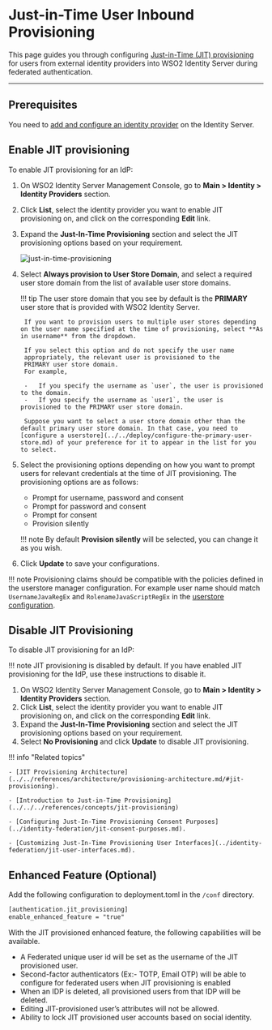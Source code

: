# Just-in-Time User Inbound Provisioning

This page guides you through configuring [Just-in-Time (JIT) provisioning](../../../references/concepts/jit-provisioning) for users from external identity providers into WSO2 Identity Server during federated authentication.

-----

## Prerequisites
You need to [add and configure an identity provider](../identity-federation/add-idp.md) on the Identity Server.

## Enable JIT provisioning

To enable JIT provisioning for an IdP:

1. On WSO2 Identity Server Management Console, go to **Main > Identity > Identity Providers** section.
2. Click **List**, select the identity provider you want to enable JIT provisioning on, and click on the corresponding **Edit** link.
3. Expand the **Just-In-Time Provisioning** section and select the JIT provisioning options based on your requirement.

    ![just-in-time-provisioning](../../../assets/img/guides/just-in-time-provisioning.png)

4. Select **Always provision to User Store Domain**, and select a required user store domain from the list of available user store domains.

    !!! tip
        The user store domain that you see by default is the **PRIMARY** user store that is provided with WSO2 Identity Server.

        If you want to provision users to multiple user stores depending on the user name specified at the time of provisioning, select **As in username** from the dropdown.
                    
        If you select this option and do not specify the user name
        appropriately, the relevant user is provisioned to the
        PRIMARY user store domain.  
        For example,
                    
        -   If you specify the username as `user`, the user is provisioned to the domain.
        -   If you specify the username as `user1`, the user is provisioned to the PRIMARY user store domain.

        Suppose you want to select a user store domain other than the default primary user store domain. In that case, you need to [configure a userstore](../../deploy/configure-the-primary-user-store.md) of your preference for it to appear in the list for you to select.

5. Select the provisioning options depending on how you want to prompt users for relevant credentials at the time of JIT provisioning. The provisioning options are as follows:

    - Prompt for username, password and consent
    - Prompt for password and consent
    - Prompt for consent
    - Provision silently

    !!! note
        By default **Provision silently** will be selected, you can change it as you wish.

6. Click **Update** to save your configurations.

!!! note
    Provisioning claims should be compatible with the policies defined in the userstore manager configuration. For example
    user name should match `UsernameJavaRegEx` and `RolenameJavaScriptRegEx` in the [userstore configuration](../../../deploy/configure-user-stores/).

## Disable JIT Provisioning

To disable JIT provisioning for an IdP:

!!! note
    JIT provisioning is disabled by default. If you have enabled JIT provisioning for the IdP, use these instructions to disable it.

1. On WSO2 Identity Server Management Console, go to **Main > Identity > Identity Providers** section.
2. Click **List**, select the identity provider you want to enable JIT provisioning on, and click on the corresponding **Edit** link.
3. Expand the **Just-In-Time Provisioning** section and select the JIT provisioning options based on your requirement.  
4. Select **No Provisioning** and click **Update** to disable JIT provisioning.

!!! info "Related topics"

    - [JIT Provisioning Architecture](../../references/architecture/provisioning-architecture.md/#jit-provisioning).

    - [Introduction to Just-in-Time Provisioning](../../../references/concepts/jit-provisioning)
    
    - [Configuring Just-In-Time Provisioning Consent Purposes](../identity-federation/jit-consent-purposes.md).

    - [Customizing Just-In-Time Provisioning User Interfaces](../identity-federation/jit-user-interfaces.md).

<!-- [Guide: Outbound Just-in-Time Provisioning](TODO:link-to-guide) -->

## Enhanced Feature (Optional)

Add the following configuration to deployment.toml in the `/conf` directory.

```xml
[authentication.jit_provisioning]
enable_enhanced_feature = "true"
```

With the JIT provisioned enhanced feature, the following capabilities will be available.

- A Federated unique user id will be set as the username of the JIT provisioned user.
- Second-factor authenticators (Ex:- TOTP, Email OTP) will be able to configure for federated users when JIT provisioning is enabled
- When an IDP is deleted, all provisioned users from that IDP will be deleted.
- Editing JIT-provisioned user’s attributes will not be allowed.
- Ability to lock JIT provisioned user accounts based on social identity.


